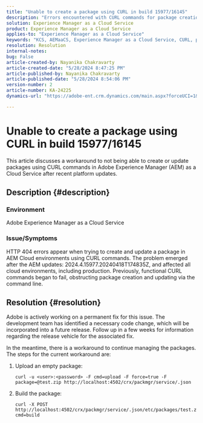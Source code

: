 ```yaml
---
title: "Unable to create a package using CURL in build 15977/16145"
description: "Errors encountered with CURL commands for package creation and updating in AEM Cloud environments after updates."
solution: Experience Manager as a Cloud Service
product: Experience Manager as a Cloud Service
applies-to: "Experience Manager as a Cloud Service"
keywords: "KCS, AEMaaCS, Experience Manager as a Cloud Service, CURL, package, error"
resolution: Resolution
internal-notes: 
bug: False
article-created-by: Nayanika Chakravarty
article-created-date: "5/28/2024 8:47:25 PM"
article-published-by: Nayanika Chakravarty
article-published-date: "5/28/2024 8:54:06 PM"
version-number: 2
article-number: KA-24225
dynamics-url: "https://adobe-ent.crm.dynamics.com/main.aspx?forceUCI=1&pagetype=entityrecord&etn=knowledgearticle&id=38f2b678-331d-ef11-840a-000d3a372703"

---
```

# Unable to create a package using CURL in build 15977/16145


This article discusses a workaround to not being able to create or update packages using CURL commands in Adobe Experience Manager (AEM) as a Cloud Service after recent platform updates.

## Description {#description}


### <b>Environment</b>

Adobe Experience Manager as a Cloud Service

### <b>Issue/Symptoms</b>

HTTP 404 errors appear when trying to create and update a package in AEM Cloud environments using CURL commands. The problem emerged after the AEM updates: 2024.4.15977.20240418T174835Z, and affected all cloud environments, including production. Previously, functional CURL commands began to fail, obstructing package creation and updating via the command line.


## Resolution {#resolution}


Adobe is actively working on a permanent fix for this issue. The development team has identified a necessary code change, which will be incorporated into a future release. Follow up in a few weeks for information regarding the release vehicle for the associated fix.

In the meantime, there is a workaround to continue managing the packages. The steps for the current workaround are:

1. Upload an empty package:

    ```
    curl -u <user>:<password> -F cmd=upload -F force=true -F package=@test.zip http://localhost:4502/crx/packmgr/service/.json
    ```


2. Build the package:

    ```
    curl -X POST http://localhost:4502/crx/packmgr/service/.json/etc/packages/test.zip?cmd=build
    ```

